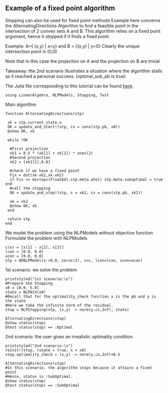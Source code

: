 ## Example of a fixed point algorithm

Stopping can also be used for fixed point methods
Example here concerns the AlternatingDirections Algorithm to find
a feasible point in the intersection of 2 convex sets A and B.
This algorithm relies on a fixed point argument, hence it stopped if it finds
a fixed point.

Example:
A={ (x,y) | x=y} and B = {(x,y) | y=0}
Clearly the unique intersection point is (0,0)

Note that in this case the projection on A and the projection on B are trivial

Takeaway: the 2nd scenario illustrates a situation where the algorithm stalls
as it reached a personal success. (optimal_sub_pb is true)

The Julia file corresponding to this tutorial can be found [here](https://github.com/Goysa2/Stopping.jl/tree/master/test/examples/fixed-point.jl).

```
using LinearAlgebra, NLPModels, Stopping, Test
```

Main algorithm
```
function AlternatingDirections(stp)

 xk = stp.current_state.x
 OK = update_and_start!(stp, cx = cons(stp.pb, x0))
 @show OK, xk

 while !OK

  #First projection
  xk1 = 0.5 * (xk[1] + xk[2]) * ones(2)
  #Second projection
  xk2 = [xk1[1],0.0]

  #check if we have a fixed point
  Fix = dot(xk-xk2,xk-xk2)
  if Fix <= min(eps(Float64),stp.meta.atol) stp.meta.suboptimal = true end
  #call the stopping
  OK = update_and_stop!(stp, x = xk2, cx = cons(stp.pb, xk2))

  xk = xk2
  @show OK, xk
 end

 return stp
end
```

We model the problem using the NLPModels without objective function
Formulate the problem with NLPModels
```
c(x) = [x[1] - x[2], x[2]]
lcon = [0.0, 0.0]
ucon = [0.0, 0.0]
nlp = ADNLPModel(x->0.0, zeros(2), c=c, lcon=lcon, ucon=ucon)
```

1st scenario: we solve the problem
```
printstyled("1st scenario:\n")
#Prepare the Stopping
x0 = [0.0, 5.0]
state = NLPAtX(x0)
#Recall that for the optimality_check function x is the pb and y is the state
#Here we take the infinite norm of the residual.
stop = NLPStopping(nlp, (x,y) -> norm(y.cx,Inf), state)

AlternatingDirections(stop)
@show status(stop)
@test status(stop) == :Optimal
```

2nd scenario: the user gives an irrealistic optimality condition
```
printstyled("2nd scenario:\n")
reinit!(stop, rstate = true, x = x0)
stop.optimality_check = (x,y) -> norm(y.cx,Inf)+0.5

AlternatingDirections(stop)
#In this scenario, the algorithm stops because it attains a fixed point
#Hence, status is :SubOptimal.
@show status(stop)
@test status(stop) == :SubOptimal
```
